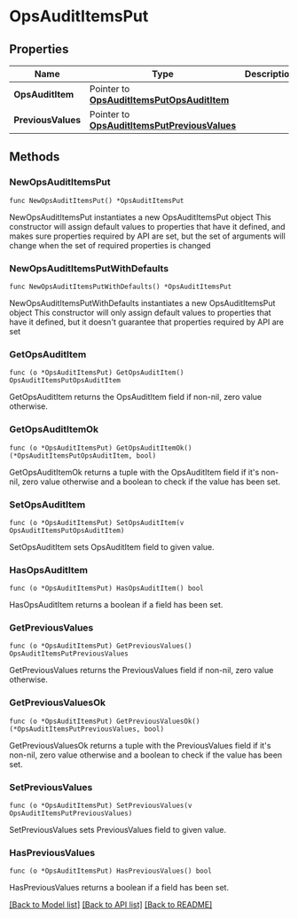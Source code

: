 # OpsAuditItemsPut

## Properties

Name | Type | Description | Notes
------------ | ------------- | ------------- | -------------
**OpsAuditItem** | Pointer to [**OpsAuditItemsPutOpsAuditItem**](OpsAuditItemsPutOpsAuditItem.md) |  | [optional] 
**PreviousValues** | Pointer to [**OpsAuditItemsPutPreviousValues**](OpsAuditItemsPutPreviousValues.md) |  | [optional] 

## Methods

### NewOpsAuditItemsPut

`func NewOpsAuditItemsPut() *OpsAuditItemsPut`

NewOpsAuditItemsPut instantiates a new OpsAuditItemsPut object
This constructor will assign default values to properties that have it defined,
and makes sure properties required by API are set, but the set of arguments
will change when the set of required properties is changed

### NewOpsAuditItemsPutWithDefaults

`func NewOpsAuditItemsPutWithDefaults() *OpsAuditItemsPut`

NewOpsAuditItemsPutWithDefaults instantiates a new OpsAuditItemsPut object
This constructor will only assign default values to properties that have it defined,
but it doesn't guarantee that properties required by API are set

### GetOpsAuditItem

`func (o *OpsAuditItemsPut) GetOpsAuditItem() OpsAuditItemsPutOpsAuditItem`

GetOpsAuditItem returns the OpsAuditItem field if non-nil, zero value otherwise.

### GetOpsAuditItemOk

`func (o *OpsAuditItemsPut) GetOpsAuditItemOk() (*OpsAuditItemsPutOpsAuditItem, bool)`

GetOpsAuditItemOk returns a tuple with the OpsAuditItem field if it's non-nil, zero value otherwise
and a boolean to check if the value has been set.

### SetOpsAuditItem

`func (o *OpsAuditItemsPut) SetOpsAuditItem(v OpsAuditItemsPutOpsAuditItem)`

SetOpsAuditItem sets OpsAuditItem field to given value.

### HasOpsAuditItem

`func (o *OpsAuditItemsPut) HasOpsAuditItem() bool`

HasOpsAuditItem returns a boolean if a field has been set.

### GetPreviousValues

`func (o *OpsAuditItemsPut) GetPreviousValues() OpsAuditItemsPutPreviousValues`

GetPreviousValues returns the PreviousValues field if non-nil, zero value otherwise.

### GetPreviousValuesOk

`func (o *OpsAuditItemsPut) GetPreviousValuesOk() (*OpsAuditItemsPutPreviousValues, bool)`

GetPreviousValuesOk returns a tuple with the PreviousValues field if it's non-nil, zero value otherwise
and a boolean to check if the value has been set.

### SetPreviousValues

`func (o *OpsAuditItemsPut) SetPreviousValues(v OpsAuditItemsPutPreviousValues)`

SetPreviousValues sets PreviousValues field to given value.

### HasPreviousValues

`func (o *OpsAuditItemsPut) HasPreviousValues() bool`

HasPreviousValues returns a boolean if a field has been set.


[[Back to Model list]](../README.md#documentation-for-models) [[Back to API list]](../README.md#documentation-for-api-endpoints) [[Back to README]](../README.md)


